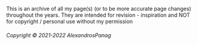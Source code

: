 This is an archive of all my page(s) (or to be more accurate page changes) throughout the years. They are intended for revision - inspiration and NOT for copyright / personal use without my permission


###### Copyright © 2021-2022 AlexandrosPanag
